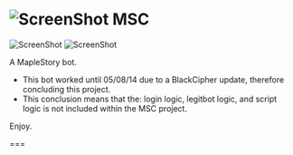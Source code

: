 ![ScreenShot](https://hostr.co/file/JKwUD2wp7YFM/Icon-F.png) MSC
===
![ScreenShot](https://hostr.co/file/nZxpEoXBVW10/pic.png) ![ScreenShot](https://hostr.co/file/Vr9v0njhVlJZ/map-pic.png)

A MapleStory bot.

- This bot worked until 05/08/14 due to a BlackCipher update, therefore concluding this project.
- This conclusion means that the: login logic, legitbot logic, and script logic is not included within the MSC project.

Enjoy.

===

